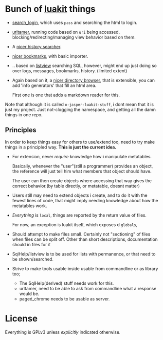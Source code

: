 # Bunch of [luakit](http://mason-larobina.github.io/luakit/) things

* [search_login](https://github.com/o-jasper/o-jasper-luakit-stuff/tree/master/search_login#log-in-using-pass), which uses `pass` and searching the html to login.
* [urltamer](https://github.com/o-jasper/o-jasper-luakit-stuff/tree/master/urltamer#taming-the-urls-that-are-accessed), running code based on `uri` being accessed,
  blocking/redirecting/managing view behavior based on them.
* A [nicer history searcher](https://github.com/o-jasper/o-jasper-luakit-stuff/tree/master/listview/history/).
* [nicer bookmarks](https://github.com/o-jasper/o-jasper-luakit-stuff/tree/master/listview/bookmarks/), with basic importer.
* .. based on [listview](https://github.com/o-jasper/o-jasper-luakit-stuff/tree/master/listview#list-view-lib--messages-lib)
  searching SQL, however, might end up just doing so over 
  logs, messages, bookmarks, history. (limited extent)

* Again based on it, a [nicer directory browser](https://github.com/o-jasper/o-jasper-luakit-stuff/tree/master/dirChrome/),
  that is extensible, you can add 'info generators' that fill an html area.
  
  First one is one that adds a markdown reader for this.

Note that although it is called `o-jasper-luakit-stuff`, i dont mean that it is
just my project. Just not-clogging the namespace, and getting all the damn
things in one repo.

## Principles
In order to keep things easy for others to use/extend too, need to try
make things in a principled way. **This is just the current idea.**

* For extension, never *require* knowledge how i manipulate metatables.

  Basically, whenever the "user"(still a programmer) provides an object,
  the reference will just tell him what members that object should have.
  
  The user can then create objects where accessing that way gives the
  correct behavior.(by table directly, or metatable, doesnt matter)
  
* Users still may need to extend objects i create, and to do it
  with the fewest lines of code, that might imply needing knowledge
  about how the metatables work.

* *Everything* is `local`, things are reported by the return value of files.

  For now, an exception is luakit itself, which exposes d `globals`,

* Should attempt to make files small. Certainly not "sectioning" of files
  when files can be split off. Other than short descriptions, documentation
  should in files for it

* SqlHelp/listview is to be used for lists with permanence, or that need
  to be shown/searched.

* Strive to make tools usable inside usable from commandline or as
  library too;

  + The SqlHelp(derived) stuff needs work for this.
  + urltamer, need to be able to ask from commandline what a response would be.
  + paged_chrome needs to be usable as server.

# License

Everything is GPLv3 unless *explicitly* indicated otherwise.
